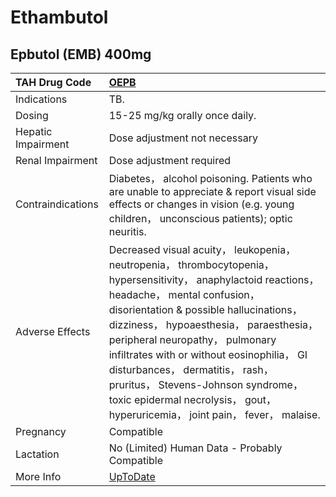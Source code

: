 # Ethambutol

## Epbutol (EMB) 400mg

| TAH Drug Code      | [OEPB](https://www.tahsda.org.tw/drugs/hissearch.php?drug_code=OEPB)                                                                                                                                                                                                                                                                                                                                                                                                                |
|:-------------------|:------------------------------------------------------------------------------------------------------------------------------------------------------------------------------------------------------------------------------------------------------------------------------------------------------------------------------------------------------------------------------------------------------------------------------------------------------------------------------------|
| Indications        | TB.                                                                                                                                                                                                                                                                                                                                                                                                                                                                                 |
| Dosing             | 15-25 mg/kg orally once daily.                                                                                                                                                                                                                                                                                                                                                                                                                                                      |
| Hepatic Impairment | Dose adjustment not necessary                                                                                                                                                                                                                                                                                                                                                                                                                                                       |
| Renal Impairment   | Dose adjustment required                                                                                                                                                                                                                                                                                                                                                                                                                                                            |
| Contraindications  | Diabetes， alcohol poisoning. Patients who are unable to appreciate & report visual side effects or changes in vision (e.g. young children， unconscious patients); optic neuritis.                                                                                                                                                                                                                                                                                                 |
| Adverse Effects    | Decreased visual acuity， leukopenia， neutropenia， thrombocytopenia， hypersensitivity， anaphylactoid reactions， headache， mental confusion， disorientation & possible hallucinations， dizziness， hypoaesthesia， paraesthesia， peripheral neuropathy， pulmonary infiltrates with or without eosinophilia， GI disturbances， dermatitis， rash， pruritus， Stevens-Johnson syndrome， toxic epidermal necrolysis， gout， hyperuricemia， joint pain， fever， malaise. |
| Pregnancy          | Compatible                                                                                                                                                                                                                                                                                                                                                                                                                                                                          |
| Lactation          | No (Limited) Human Data - Probably Compatible                                                                                                                                                                                                                                                                                                                                                                                                                                       |
| More Info          | [UpToDate](https://www.uptodate.com/contents/ethambutol-drug-information)                                                                                                                                                                                                                                                                                                                                                                                                           |

